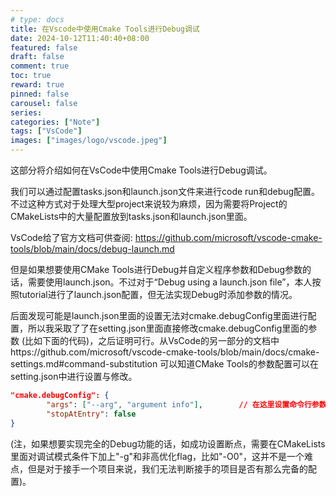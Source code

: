 ```yaml
---
# type: docs 
title: 在Vscode中使用Cmake Tools进行Debug调试
date: 2024-10-12T11:40:40+08:00
featured: false
draft: false
comment: true
toc: true
reward: true
pinned: false
carousel: false
series:
categories: ["Note"]
tags: ["VsCode"]
images: ["images/logo/vscode.jpeg"]
---
```


这部分将介绍如何在VsCode中使用Cmake Tools进行Debug调试。



<!--more-->

我们可以通过配置tasks.json和launch.json文件来进行code run和debug配置。不过这种方式对于处理大型project来说较为麻烦，因为需要将Project的CMakeLists中的大量配置放到tasks.json和launch.json里面。

VsCode给了官方文档可供查阅: https://github.com/microsoft/vscode-cmake-tools/blob/main/docs/debug-launch.md

但是如果想要使用CMake Tools进行Debug并自定义程序参数和Debug参数的话，需要使用launch.json。不过对于“Debug using a launch.json file”，本人按照tutorial进行了launch.json配置，但无法实现Debug时添加参数的情况。

后面发现可能是launch.json里面的设置无法对cmake.debugConfig里面进行配置，所以我采取了了在setting.json里面直接修改cmake.debugConfig里面的参数 (比如下面的代码)，之后证明可行。从VsCode的另一部分的文档中https://github.com/microsoft/vscode-cmake-tools/blob/main/docs/cmake-settings.md#command-substitution 可以知道CMake Tools的参数配置可以在setting.json中进行设置与修改。

```json
"cmake.debugConfig": {
        "args": ["--arg", "argument info"],        // 在这里设置命令行参数
        "stopAtEntry": false
}
```



(注，如果想要实现完全的Debug功能的话，如成功设置断点，需要在CMakeLists里面对调试模式条件下加上"-g"和非高优化flag，比如"-O0"，这并不是一个难点，但是对于接手一个项目来说，我们无法判断接手的项目是否有那么完备的配置)。
